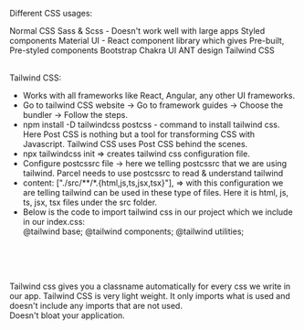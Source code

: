 Different CSS usages:

Normal CSS
Sass & Scss - Doesn't work well with large apps
Styled components
Material UI - React component library which gives Pre-built, Pre-styled components
Bootstrap
Chakra UI
ANT design
Tailwind CSS
<br/>
<br/>

Tailwind CSS:  
- Works with all frameworks like React, Angular, any other UI frameworks.  
- Go to tailwind CSS website -> Go to framework guides -> Choose the bundler -> Follow the steps.  
- npm install -D tailwindcss postcss - command to install tailwind css. Here Post CSS is nothing but a tool for transforming CSS with Javascript. Tailwind CSS uses Post CSS behind the scenes.  
- npx tailwindcss init => creates tailwind css configuration file.  
- Configure postcssrc file -> here we telling postcssrc that we are using tailwind. Parcel needs to use postcssrc to read & understand tailwind  
- content: ["./src/**/*.{html,js,ts,jsx,tsx}"], => with this configuration we are telling tailwind can be used in these type of files. Here it is html, js, ts, jsx, tsx files under the src folder.  
- Below is the code to import tailwind css in our project which we include in our index.css:  
@tailwind base;
@tailwind components;
@tailwind utilities;

<br/>
<br/>
<br/>

Tailwind css gives you a classname automatically for every css we write in our app.
Tailwind CSS is very light weight. It only imports what is used and doesn't include any imports that are not used.  
Doesn't bloat your application.  


